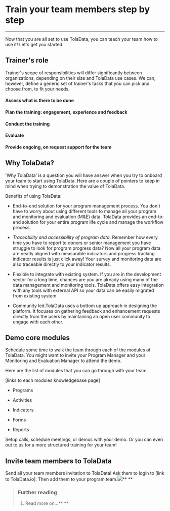 # Train your team members step by step

---

Now that you are all set to use TolaData, you can teach your team how to use it! Let's get you started.

## Trainer's role

Trainer's scope of responsibilities will differ significantly between organizations, depending on their size and TolaData use cases. We can, however, define a generic set of trainer's tasks that you can pick and choose from, to fit your needs.

#### Assess what is there to be done

#### Plan the training: engagement, experience and feedback

#### Conduct the training

#### Evaluate

#### Provide ongoing, on request support for the team

## Why TolaData?

'Why TolaData' is a question you will have answer when you try to onboard your team to start using TolaData. Here are a couple of pointers to keep in mind when trying to demonstration the value of TolaData.

Benefits of using TolaData:

* End-to-end solution for your program management process. You don't have to worry about using different tools to manage all your program and monitoring and evaluation \(M&E\) data. TolaData provides an end-to-end solution for your entire program life cycle and manage the workflow process.

* _Traceability and accessibility of program data._ Remember how every time you have to report to donors or senior management you have struggle to look for program progress data? Now all your program data are neatly aligned with measurable indicators and progress tracking indicator results is just click away! Your survey and monitoring data are also traceable directly to your indicator results.

* Flexible to integrate with existing system. If you are in the development sector for a long time, chances are you are already using many of the data management and monitoring tools. TolaData offers easy integration with any tools with external API so your data can be easily migrated from existing system.

* Community led.TolaData uses a bottom up approach in designing the platform. It focuses on gathering feedback and enhancement requests directly from the users by maintaining an open user community to engage with each other.

## Demo core modules

Schedule some time to walk the team through each of the modules of TolaData. You might want to invite your Program Manager and your Monitoring and Evaluation Manager to attend the demo.

Here are the list of modules that you can go through with your team.

\[links to each modules knowledgebase page\]

* Programs

* Activities

* Indicators

* Forms

* Reports

Setup calls, schedule meetings, or demos with your demo. Or you can even out to us for a more structured training for your team!

## Invite team members to TolaData

Send all your team members invitation to TolaData! Ask them to login to \[link to TolaData.io\]. Then add them to your program team.![](https://lh5.googleusercontent.com/dlcMO2saPUIteNPySlkfjzMpmJh0pETReabxlclYiHx49Y0WWis0doH5Z4Kvkzg5_9cE0olcEGMCauwkN9s9yO7O8SLa4iqsz6GJXYsmA2NPMmUVJAhDDPEOrGFND2FNSKzN6o7j)**
**

> ### Further reading
>
> 1. Read more on...** **






